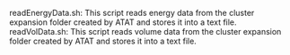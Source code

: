 readEnergyData.sh: This script reads energy data from the cluster expansion folder created by ATAT and stores it into a text file.
readVolData.sh: This script reads volume data from the cluster expansion folder created by ATAT and stores it into a text file.
